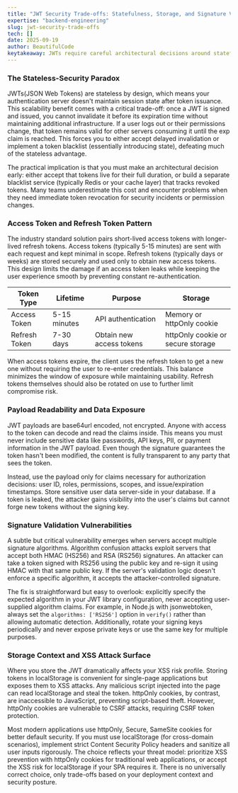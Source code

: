 ```yaml
---
title: "JWT Security Trade-offs: Statefulness, Storage, and Signature Validation"
expertise: "backend-engineering"
slug: jwt-security-trade-offs
tech: []
date: 2025-09-19
author: BeautifulCode
keytakeaway: JWTs require careful architectural decisions around statefulness, token rotation patterns, payload design, signature validation, and storage to balance security, scalability, and usability.
---
```


### The Stateless-Security Paradox

JWTs(JSON Web Tokens) are stateless by design, which means your authentication server doesn't maintain session state after token issuance. This scalability benefit comes with a critical trade-off: once a JWT is signed and issued, you cannot invalidate it before its expiration time without maintaining additional infrastructure. If a user logs out or their permissions change, that token remains valid for other servers consuming it until the exp claim is reached. This forces you to either accept delayed invalidation or implement a token blacklist (essentially introducing state), defeating much of the stateless advantage.

The practical implication is that you must make an architectural decision early: either accept that tokens live for their full duration, or build a separate blacklist service (typically Redis or your cache layer) that tracks revoked tokens. Many teams underestimate this cost and encounter problems when they need immediate token revocation for security incidents or permission changes.

### Access Token and Refresh Token Pattern

The industry standard solution pairs short-lived access tokens with longer-lived refresh tokens. Access tokens (typically 5-15 minutes) are sent with each request and kept minimal in scope. Refresh tokens (typically days or weeks) are stored securely and used only to obtain new access tokens. This design limits the damage if an access token leaks while keeping the user experience smooth by preventing constant re-authentication.

| Token Type | Lifetime | Purpose | Storage |
|---|---|---|---|
| Access Token | 5-15 minutes | API authentication | Memory or httpOnly cookie |
| Refresh Token | 7-30 days | Obtain new access tokens | httpOnly cookie or secure storage |

When access tokens expire, the client uses the refresh token to get a new one without requiring the user to re-enter credentials. This balance minimizes the window of exposure while maintaining usability. Refresh tokens themselves should also be rotated on use to further limit compromise risk.

### Payload Readability and Data Exposure

JWT payloads are base64url encoded, not encrypted. Anyone with access to the token can decode and read the claims inside. This means you must never include sensitive data like passwords, API keys, PII, or payment information in the JWT payload. Even though the signature guarantees the token hasn't been modified, the content is fully transparent to any party that sees the token.

Instead, use the payload only for claims necessary for authorization decisions: user ID, roles, permissions, scopes, and issue/expiration timestamps. Store sensitive user data server-side in your database. If a token is leaked, the attacker gains visibility into the user's claims but cannot forge new tokens without the signing key.

### Signature Validation Vulnerabilities

A subtle but critical vulnerability emerges when servers accept multiple signature algorithms. Algorithm confusion attacks exploit servers that accept both HMAC (HS256) and RSA (RS256) signatures. An attacker can take a token signed with RS256 using the public key and re-sign it using HMAC with that same public key. If the server's validation logic doesn't enforce a specific algorithm, it accepts the attacker-controlled signature.

The fix is straightforward but easy to overlook: explicitly specify the expected algorithm in your JWT library configuration, never accepting user-supplied algorithm claims. For example, in Node.js with jsonwebtoken, always set the `algorithms: ['RS256']` option in `verify()` rather than allowing automatic detection. Additionally, rotate your signing keys periodically and never expose private keys or use the same key for multiple purposes.

### Storage Context and XSS Attack Surface

Where you store the JWT dramatically affects your XSS risk profile. Storing tokens in localStorage is convenient for single-page applications but exposes them to XSS attacks. Any malicious script injected into the page can read localStorage and steal the token. httpOnly cookies, by contrast, are inaccessible to JavaScript, preventing script-based theft. However, httpOnly cookies are vulnerable to CSRF attacks, requiring CSRF token protection.

Most modern applications use httpOnly, Secure, SameSite cookies for better default security. If you must use localStorage (for cross-domain scenarios), implement strict Content Security Policy headers and sanitize all user inputs rigorously. The choice reflects your threat model: prioritize XSS prevention with httpOnly cookies for traditional web applications, or accept the XSS risk for localStorage if your SPA requires it. There is no universally correct choice, only trade-offs based on your deployment context and security posture.